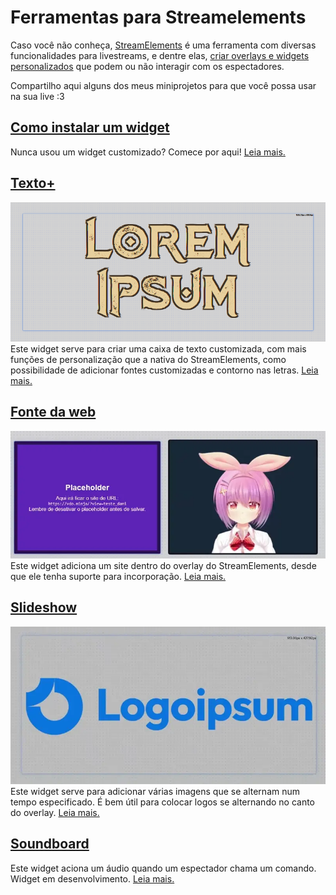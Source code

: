 # Ferramentas para Streamelements

Caso você não conheça, [StreamElements](https://streamelements.com/) é uma ferramenta com diversas funcionalidades para livestreams, e dentre elas, [criar overlays e widgets personalizados](https://docs.streamelements.com/overlays/getting-started) que podem ou não interagir com os espectadores.

Compartilho aqui alguns dos meus miniprojetos para que você possa usar na sua live :3

## [Como instalar um widget](./instrucoes/main.md)
Nunca usou um widget customizado? Comece por aqui! [Leia mais.](./instrucoes/main.md)

## [Texto+](./custom-text/main.md)
![Prévia do widget](./custom-text/preview.png)
Este widget serve para criar uma caixa de texto customizada, com mais funções de personalização que a nativa do StreamElements, como possibilidade de adicionar fontes customizadas e contorno nas letras. [Leia mais.](./custom-text/main.md)

## [Fonte da web](./iframe/main.md)
![Prévia do widget](./iframe/preview.webp)
Este widget adiciona um site dentro do overlay do StreamElements, desde que ele tenha suporte para incorporação. [Leia mais.](./iframe/main.md)

## [Slideshow](./slideshow/main.md)
![Prévia do widget](./slideshow/slideshow-demo.webp)
Este widget serve para adicionar várias imagens que se alternam num tempo especificado. É bem útil para colocar logos se alternando no canto do overlay. [Leia mais.](./slideshow/main.md)

## [Soundboard](./soundboard/main.md)
Este widget aciona um áudio quando um espectador chama um comando. Widget em desenvolvimento. [Leia mais.](./soundboard/main.md)
